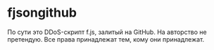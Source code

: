 # fjsongithub
По сути это DDoS-скрипт f.js, залитый на GitHub. На авторство не претендую. Все права принадлежат тем, кому они принадлежат.
